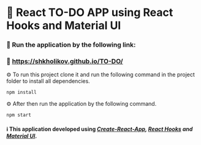 # 📘 React TO-DO APP using React Hooks and Material UI

### 🚀 Run the application by the following link:

### 🔗 https://shkholikov.github.io/TO-DO/

⚙️ To run this project clone it and run the following command in the project folder to install all dependencies.

```
npm install
```

⚙️ After then run the application by the following command.

```
npm start
```

#### ℹ️ This application developed using **_[Create-React-App](https://create-react-app.dev), [React Hooks](https://reactjs.org/docs/hooks-intro.html) and [Material UI](https://mui.com)_**.
